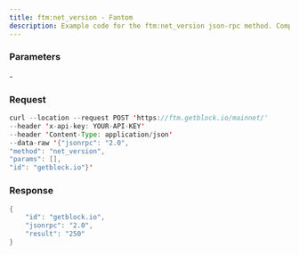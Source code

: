 ```yaml
---
title: ftm:net_version - Fantom
description: Example code for the ftm:net_version json-rpc method. Сomplete guide on how to use ftm:net_version json-rpc in GetBlock.io Web3 documentation.
---
```


### Parameters


\-

### Request

``` java
curl --location --request POST 'https://ftm.getblock.io/mainnet/' 
--header 'x-api-key: YOUR-API-KEY' 
--header 'Content-Type: application/json' 
--data-raw '{"jsonrpc": "2.0",
"method": "net_version",
"params": [],
"id": "getblock.io"}'
```

###  Response

``` java
{
    "id": "getblock.io",
    "jsonrpc": "2.0",
    "result": "250"
}
```

